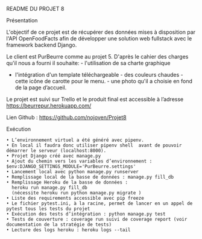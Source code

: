 README DU PROJET 8

Présentation

L'objectif de ce projet est de récupérer des données mises à disposition
par l'API OpenFoodFacts afin de développer une solution web fullstack
avec le framework backend Django.

Le client est PurBeurre comme au projet 5. D'après le cahier des charges
qu'il nous a fourni il souhaite: - l'utilisation de sa charte graphique
- l'intégration d'un template téléchargeable - des couleurs chaudes -
cette icône de carotte pour le menu. - une photo qu'il a choisie en fond
de la page d’accueil.

Le projet est suivi sur Trello et le produit final est accessible à
l’adresse https://beurrepur.herokuapp.com/

Lien Github : https://github.com/nojoven/Projet8

Exécution

    • L’environnement virtuel a été généré avec pipenv. 
    • En local il faudra donc utiliser pipenv shell  avant de pouvoir démarrer le serveur (localhost:8000).
    • Projet Django créé avec manage.py 
    • Ajout du chemin vers les variables d’environnement : $env:DJANGO_SETTINGS_MODULE='PurBeurre.settings'
    • Lancement local avec python manage.py runserver
    • Remplissage local de la basse de données : manage.py fill_db
    • Remplissage Heroku de la basse de données : 
      heroku run manage.py fill_db
      (nécessite heroku run python manage.py migrate )
    • Liste des requirements accessible avec pip freeze
    • Le fichier pytest.ini, à la racine, permet de lancer en un appel de pytest tous les tests du projet
    • Exécution des tests d’intégration : python manage.py test
    • Tests de couverture : coverage run suivi de coverage report (voir documentation de la stratégie de tests)
    • Lecture des logs heroku : heroku logs --tail
